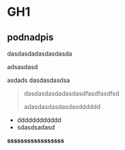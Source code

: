 # GH1

## podnadpis

dasdasdadasdasdasda

adsasdasd

asdads
dasdasdasdsa

>dasdasdasdadasdasdfasdfasdfsd
>
>adasdasdasdasdasdddddd

* dddddddddddd
* sdasdsadasd

**sssssssssssssssss**

#
